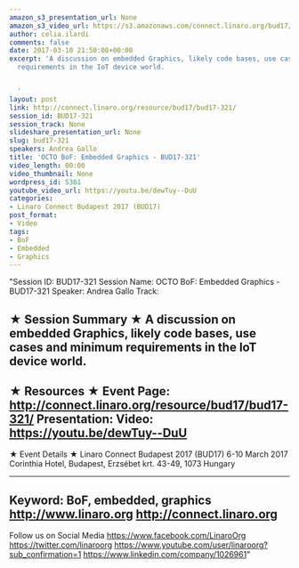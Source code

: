 ```yaml
---
amazon_s3_presentation_url: None
amazon_s3_video_url: https://s3.amazonaws.com/connect.linaro.org/bud17/Videos/Wednesday/BUD17-321%20OCTO%20BoF%20%20Embedded%20Graphics.mp4
author: celia.ilardi
comments: false
date: 2017-03-10 21:50:08+00:00
excerpt: 'A discussion on embedded Graphics, likely code bases, use cases and minimum
  requirements in the IoT device world.


  '
layout: post
link: http://connect.linaro.org/resource/bud17/bud17-321/
session_id: BUD17-321
session_track: None
slideshare_presentation_url: None
slug: bud17-321
speakers: Andrea Gallo
title: 'OCTO BoF: Embedded Graphics - BUD17-321'
video_length: 00:00
video_thumbnail: None
wordpress_id: 5301
youtube_video_url: https://youtu.be/dewTuy--DuU
categories:
- Linaro Connect Budapest 2017 (BUD17)
post_format:
- Video
tags:
- BoF
- Embedded
- Graphics
---
```


"Session ID: BUD17-321
Session Name: OCTO BoF: Embedded Graphics - BUD17-321
Speaker: Andrea Gallo
Track: 


★ Session Summary ★
A discussion on embedded Graphics, likely code bases, use cases and minimum requirements in the IoT device world.
---------------------------------------------------
★ Resources ★
Event Page: http://connect.linaro.org/resource/bud17/bud17-321/
Presentation: 
Video: https://youtu.be/dewTuy--DuU
 ---------------------------------------------------

★ Event Details ★
Linaro Connect Budapest 2017 (BUD17)
6-10 March 2017
Corinthia Hotel, Budapest,
Erzsébet krt. 43-49,
1073 Hungary

---------------------------------------------------
Keyword: BoF, embedded, graphics
http://www.linaro.org
http://connect.linaro.org
---------------------------------------------------
Follow us on Social Media
https://www.facebook.com/LinaroOrg
https://twitter.com/linaroorg
https://www.youtube.com/user/linaroorg?sub_confirmation=1
https://www.linkedin.com/company/1026961"
